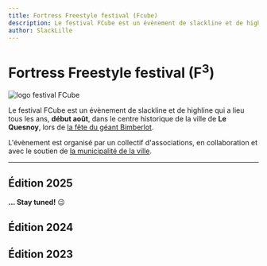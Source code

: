 ```yaml
---
title: Fortress Freestyle festival (Fcube)
description: Le festival FCube est un évènement de slackline et de highline qui a lieu tous les ans, début août, dans le centre historique de la ville de Le Quesnoy, lors de la fête du géant Bimberlot.
author: SlackLille
---
```


<script lang="ts">
  import logoFCube from '$lib/assets/logo_fcube.png';
  import {YouTube} from 'sveltekit-embed';
</script>

# Fortress Freestyle festival (F<sup>3</sup>)

<img alt="logo festival FCube" class="not-prose md:float-left mt-0 md:w-1/3 md:mr-4 border p-2" src="{logoFCube}"/>

<div class="lead">
<p>Le festival FCube est un évènement de slackline et de highline qui a lieu tous les ans, <strong>début août</strong>, dans le centre historique de la ville de <strong>Le Quesnoy</strong>, lors de <a href="https://bimberlot.fr/">la fête du géant Bimberlot</a>.</p>
<p>L'évènement est organisé par un collectif d'associations, en collaboration et avec le soutien de <a href="https://www.lequesnoy.fr/">la municipalité de la ville</a>.
</p>
</div>

<hr class=" clear-both"/>

## Édition 2025

**... Stay tuned!** 😉

## Édition 2024

<YouTube  youTubeId="Nk5jtqpyA8c"/>

## Édition 2023

<YouTube  youTubeId="Eom7nIciYLM"/>